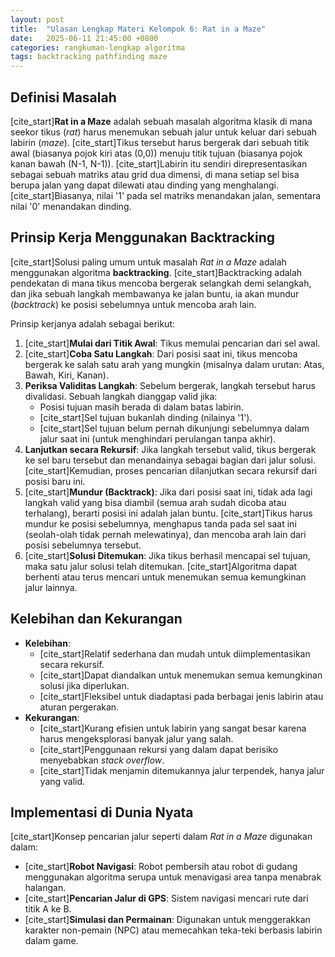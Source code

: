 ```yaml
---
layout: post
title:  "Ulasan Lengkap Materi Kelompok 6: Rat in a Maze"
date:   2025-06-11 21:45:00 +0800
categories: rangkuman-lengkap algoritma
tags: backtracking pathfinding maze
---
```


## Definisi Masalah
[cite_start]**Rat in a Maze** adalah sebuah masalah algoritma klasik di mana seekor tikus (*rat*) harus menemukan sebuah jalur untuk keluar dari sebuah labirin (*maze*).  [cite_start]Tikus tersebut harus bergerak dari sebuah titik awal (biasanya pojok kiri atas (0,0)) menuju titik tujuan (biasanya pojok kanan bawah (N-1, N-1)).  [cite_start]Labirin itu sendiri direpresentasikan sebagai sebuah matriks atau grid dua dimensi, di mana setiap sel bisa berupa jalan yang dapat dilewati atau dinding yang menghalangi.  [cite_start]Biasanya, nilai '1' pada sel matriks menandakan jalan, sementara nilai '0' menandakan dinding. 

## Prinsip Kerja Menggunakan Backtracking
[cite_start]Solusi paling umum untuk masalah *Rat in a Maze* adalah menggunakan algoritma **backtracking**.  [cite_start]Backtracking adalah pendekatan di mana tikus mencoba bergerak selangkah demi selangkah, dan jika sebuah langkah membawanya ke jalan buntu, ia akan mundur (*backtrack*) ke posisi sebelumnya untuk mencoba arah lain. 

Prinsip kerjanya adalah sebagai berikut:
1.  [cite_start]**Mulai dari Titik Awal**: Tikus memulai pencarian dari sel awal. 
2.  [cite_start]**Coba Satu Langkah**: Dari posisi saat ini, tikus mencoba bergerak ke salah satu arah yang mungkin (misalnya dalam urutan: Atas, Bawah, Kiri, Kanan). 
3.  **Periksa Validitas Langkah**: Sebelum bergerak, langkah tersebut harus divalidasi. Sebuah langkah dianggap valid jika:
    * Posisi tujuan masih berada di dalam batas labirin.
    * [cite_start]Sel tujuan bukanlah dinding (nilainya '1'). 
    * [cite_start]Sel tujuan belum pernah dikunjungi sebelumnya dalam jalur saat ini (untuk menghindari perulangan tanpa akhir). 
4.  **Lanjutkan secara Rekursif**: Jika langkah tersebut valid, tikus bergerak ke sel baru tersebut dan menandainya sebagai bagian dari jalur solusi. [cite_start]Kemudian, proses pencarian dilanjutkan secara rekursif dari posisi baru ini. 
5.  [cite_start]**Mundur (Backtrack)**: Jika dari posisi saat ini, tidak ada lagi langkah valid yang bisa diambil (semua arah sudah dicoba atau terhalang), berarti posisi ini adalah jalan buntu.  [cite_start]Tikus harus mundur ke posisi sebelumnya, menghapus tanda pada sel saat ini (seolah-olah tidak pernah melewatinya), dan mencoba arah lain dari posisi sebelumnya tersebut. 
6.  [cite_start]**Solusi Ditemukan**: Jika tikus berhasil mencapai sel tujuan, maka satu jalur solusi telah ditemukan.  [cite_start]Algoritma dapat berhenti atau terus mencari untuk menemukan semua kemungkinan jalur lainnya. 

## Kelebihan dan Kekurangan
* **Kelebihan**:
    * [cite_start]Relatif sederhana dan mudah untuk diimplementasikan secara rekursif. 
    * [cite_start]Dapat diandalkan untuk menemukan semua kemungkinan solusi jika diperlukan. 
    * [cite_start]Fleksibel untuk diadaptasi pada berbagai jenis labirin atau aturan pergerakan. 
* **Kekurangan**:
    * [cite_start]Kurang efisien untuk labirin yang sangat besar karena harus mengeksplorasi banyak jalur yang salah. 
    * [cite_start]Penggunaan rekursi yang dalam dapat berisiko menyebabkan *stack overflow*. 
    * [cite_start]Tidak menjamin ditemukannya jalur terpendek, hanya jalur yang valid. 

## Implementasi di Dunia Nyata
[cite_start]Konsep pencarian jalur seperti dalam *Rat in a Maze* digunakan dalam: 
* [cite_start]**Robot Navigasi**: Robot pembersih atau robot di gudang menggunakan algoritma serupa untuk menavigasi area tanpa menabrak halangan. 
* [cite_start]**Pencarian Jalur di GPS**: Sistem navigasi mencari rute dari titik A ke B. 
* [cite_start]**Simulasi dan Permainan**: Digunakan untuk menggerakkan karakter non-pemain (NPC) atau memecahkan teka-teki berbasis labirin dalam game.